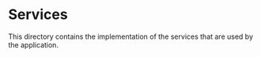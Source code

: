# Services
This directory contains the implementation of the services that are used by the application.